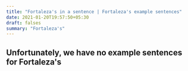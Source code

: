 ```yaml
---
title: "Fortaleza's in a sentence | Fortaleza's example sentences"
date: 2021-01-20T19:57:50+05:30
draft: falses
summary: "Fortaleza's"
---
```

## Unfortunately, we have no example sentences for Fortaleza's                 
